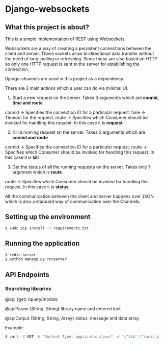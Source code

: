 Django-websockets
=================


What this project is about?
---------------------------

This is a simple implementation of REST using Websockets.

Websockets are a way of creating a persistent connections between the client and server. These sockets allow bi-directional data transfer without the need of long-polling or refreshing. Since these are also based on HTTP so only one HTTP request is sent to the server for establishing the connection.

Django-channels are used in this project as a dependency.

There are 3 main actions which a user can do via minimal UI.

1. Start a new request on the server. Takes 3 arguments which are **connid, time and route**

connid -> Specifies the connection ID for a particular request.
time -> Timeout for the request.
route -> Specifies which Consumer should be invoked for handling this request. In this case it is **request**

2. Kill a running request on the server. Takes 2 arguments which are **connid and route**

connid -> Specifies the connection ID for a particular request.
route -> Specifies which Consumer should be invoked for handling this request. In this case it is **kill**

3. Get the status of all the running requests on the server. Takes only 1 argument which is **route**

route -> Specifies which Consumer should be invoked for handling this request. In this case it is **status**

All the communication between the client and server happens over JSON which is also a standard way of communication over the Channels.

Setting up the environment
--------------------------

```bash
$ sudo pip install -r requirements.txt
```


Running the application
-----------------------

```bash
$ redis-server
$ python manage.py runserver
```


API Endpoints
---------------------

### Searching libraries

@api {get} /query/module

@apiParam {String, String} library name and entered text

@apiOutput {String, String, Array} status, message and data array

Example:

```bash
$ curl -X GET -H "Content-Type: application/json" -d '{"lib":["basic_string", "vector"], "text": "push"}' http://127.0.0.1:8000/query/module
```